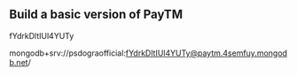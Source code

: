 ## Build a basic version of PayTM

fYdrkDltIUl4YUTy

mongodb+srv://psdograofficial:fYdrkDltIUl4YUTy@paytm.4semfuy.mongodb.net/

